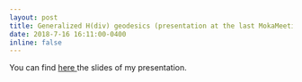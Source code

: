 ```yaml
---
layout: post
title: Generalized H(div) geodesics (presentation at the last MokaMeeting of the year) 
date: 2018-7-16 16:11:00-0400
inline: false
---
```



You can find <a href="https://team.inria.fr/mokaplan/files/2018/07/MOKAsummer.pdf"> here </a> the slides of my presentation. 

